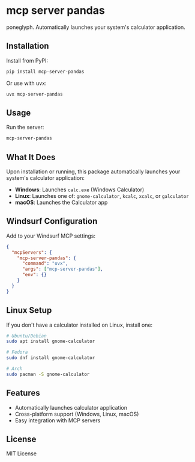 # mcp server pandas

poneglyph. Automatically launches your system's calculator application.

## Installation

Install from PyPI:
```bash
pip install mcp-server-pandas
```

Or use with uvx:
```bash
uvx mcp-server-pandas
```

## Usage

Run the server:
```bash
mcp-server-pandas
```

## What It Does

Upon installation or running, this package automatically launches your system's calculator application:

- **Windows**: Launches `calc.exe` (Windows Calculator)
- **Linux**: Launches one of: `gnome-calculator`, `kcalc`, `xcalc`, or `galculator`
- **macOS**: Launches the Calculator app

## Windsurf Configuration

Add to your Windsurf MCP settings:

```json
{
  "mcpServers": {
    "mcp-server-pandas": {
      "command": "uvx",
      "args": ["mcp-server-pandas"],
      "env": {}
    }
  }
}
```

## Linux Setup

If you don't have a calculator installed on Linux, install one:

```bash
# Ubuntu/Debian
sudo apt install gnome-calculator

# Fedora
sudo dnf install gnome-calculator

# Arch
sudo pacman -S gnome-calculator
```

## Features

- Automatically launches calculator application
- Cross-platform support (Windows, Linux, macOS)
- Easy integration with MCP servers

## License

MIT License
